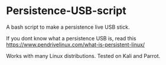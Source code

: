 # Persistence-USB-script
A bash script to make a persistence live USB stick.

If you dont know what a persistence USB is, read this https://www.pendrivelinux.com/what-is-persistent-linux/

Works with many Linux distributions.
Tested on Kali and Parrot.
